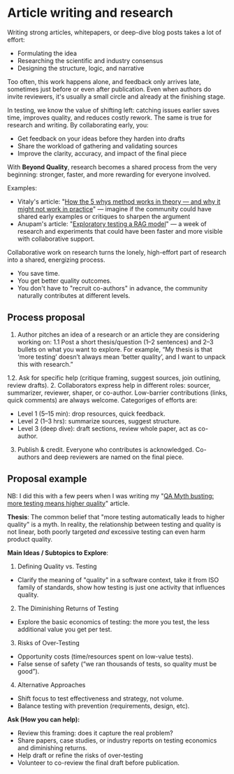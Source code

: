 # Article writing and research

Writing strong articles, whitepapers, or deep-dive blog posts takes a lot of effort:
- Formulating the idea
- Researching the scientific and industry consensus
- Designing the structure, logic, and narrative

Too often, this work happens alone, and feedback only arrives late, sometimes just before or even after publication. Even when authors do invite reviewers, it's usually a small circle and already at the finishing stage.

In testing, we know the value of shifting left: catching issues earlier saves time, improves quality, and reduces costly rework. The same is true for research and writing. By collaborating early, you:

- Get feedback on your ideas before they harden into drafts
- Share the workload of gathering and validating sources
- Improve the clarity, accuracy, and impact of the final piece

With **Beyond Quality**, research becomes a shared process from the very beginning: stronger, faster, and more rewarding for everyone involved.

Examples:
- Vitaly's article: "[How the 5 whys method works in theory — and why it might not work in practice](https://qase.io/blog/5-whys/)" — imagine if the community could have shared early examples or critiques to sharpen the argument
- Anupam's article: "[Exploratory testing a RAG model](https://anukrit.de/articles/rag/)" — a week of research and experiments that could have been faster and more visible with collaborative support.

Collaborative work on research turns the lonely, high-effort part of research into a shared, energizing process.
- You save time.
- You get better quality outcomes.
- You don't have to "recruit co-authors" in advance, the community naturally contributes at different levels.

## Process proposal

1. Author pitches an idea of a research or an article they are considering working on:
1.1 Post a short thesis/question (1–2 sentences) and 2–3 bullets on what you want to explore. For example, “My thesis is that ‘more testing’ doesn’t always mean ‘better quality’, and I want to unpack this with research.”

1.2. Ask for specific help (critique framing, suggest sources, join outlining, review drafts).
2. Collaborators express help in different roles: sourcer, summarizer, reviewer, shaper, or co-author. Low-barrier contributions (links, quick comments) are always welcome. Categoriges of efforts are:
- Level 1 (5–15 min): drop resources, quick feedback.
- Level 2 (1–3 hrs): summarize sources, suggest structure.
- Level 3 (deep dive): draft sections, review whole paper, act as co-author.
3. Publish & credit. Everyone who contributes is acknowledged. Co-authors and deep reviewers are named on the final piece.

## Proposal example

NB: I did this with a few peers when I was writing my "[QA Myth busting: more testing means higher quality](https://qase.io/blog/qa-myth-busting-more-testing-means-better-quality/)" article.

**Thesis**:
The common belief that "more testing automatically leads to higher quality" is a myth. In reality, the relationship between testing and quality is not linear, both  poorly targeted _and_ excessive testing can even harm product quality.

**Main Ideas / Subtopics to Explore**:
1. Defining Quality vs. Testing
- Clarify the meaning of "quality" in a software context, take it from ISO family of standards, show how testing is just one activity that influences quality.
2. The Diminishing Returns of Testing
- Explore the basic economics of testing: the more you test, the less additional value you get per test.
3. Risks of Over-Testing
- Opportunity costs (time/resources spent on low-value tests).
- False sense of safety (“we ran thousands of tests, so quality must be good”).
4. Alternative Approaches
- Shift focus to test effectiveness and strategy, not volume.
- Balance testing with prevention (requirements, design, etc).

**Ask (How you can help):**
- Review this framing: does it capture the real problem?
- Share papers, case studies, or industry reports on testing economics and diminishing returns.
- Help draft or refine the risks of over-testing
- Volunteer to co-review the final draft before publication.


